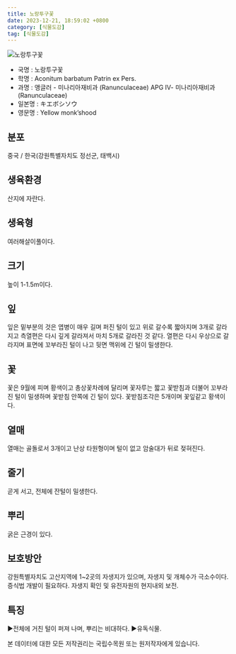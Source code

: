 ```yaml
---
title: 노랑투구꽃
date: 2023-12-21, 18:59:02 +0800
category: [식물도감]
tag: [식물도감]
---
```




![노랑투구꽃](http://www.nature.go.kr/fileUpload/plants/basic/Ranunculaceae/Aconitum/1691/1_th2.JPG)
- 국명 : 노랑투구꽃
- 학명 : Aconitum barbatum Patrin ex Pers.
- 과명 : 앵글러 - 미나리아재비과 (Ranunculaceae) APG Ⅳ- 미나리아재비과 (Ranunculaceae)
- 일본명 : キエボシソウ
- 영문명 : Yellow monk’shood


## 분포
중국 / 한국(강원특별자치도 정선군, 태백시) 
## 생육환경
산지에 자란다.
## 생육형
여러해살이풀이다.
## 크기
높이 1-1.5m이다.
## 잎
잎은 밑부분의 것은 엽병이 매우 길며 퍼진 털이 있고 위로 갈수록 짧아지며 3개로 갈라지고 측열편은 다시 깊게 갈라져서 마치 5개로 갈라진 것 같다. 열편은 다시 우상으로 갈라지며 표면에 꼬부라진 털이 나고 뒷면 맥위에 긴 털이 밀생한다.
## 꽃
꽃은 9월에 피며 황색이고 총상꽃차례에 달리며 꽃자루는 짧고 꽃받침과 더불어 꼬부라진 털이 밀생하며 꽃받침 안쪽에 긴 털이 있다. 꽃받침조각은 5개이며 꽃잎같고 황색이다.
## 열매
열매는 골돌로서 3개이고 난상 타원형이며 털이 없고 암술대가 뒤로 젖혀진다.
## 줄기
곧게 서고, 전체에 잔털이 밀생한다.
## 뿌리
굵은 근경이 있다.
## 보호방안
강원특별자치도 고산지역에 1~2곳의 자생지가 있으며, 자생지 및 개체수가 극소수이다. 증식법 개발이 필요하다. 자생지 확인 및 유전자원의 현지내외 보전.
## 특징
▶전체에 거친 털이 퍼져 나며, 뿌리는 비대하다.▶유독식물.






본 데이터에 대한 모든 저작권리는 국립수목원 또는 원저작자에게 있습니다.
